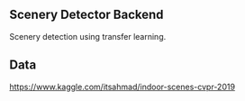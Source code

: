 ## Scenery Detector Backend

Scenery detection using transfer learning.

## Data

https://www.kaggle.com/itsahmad/indoor-scenes-cvpr-2019